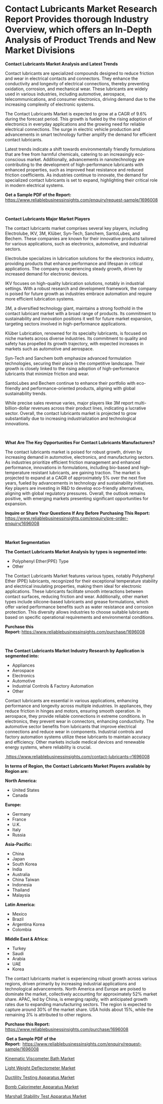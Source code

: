 <p><h1>Contact Lubricants Market Research Report Provides thorough Industry Overview, which offers an In-Depth Analysis of Product Trends and New Market Divisions</h1></p><p><strong>Contact Lubricants Market Analysis and Latest Trends</strong></p>
<p><p>Contact lubricants are specialized compounds designed to reduce friction and wear in electrical contacts and connectors. They enhance the conductivity and longevity of electrical connections, thereby preventing oxidation, corrosion, and mechanical wear. These lubricants are widely used in various industries, including automotive, aerospace, telecommunications, and consumer electronics, driving demand due to the increasing complexity of electronic systems.</p><p>The Contact Lubricants Market is expected to grow at a CAGR of 9.6% during the forecast period. This growth is fueled by the rising adoption of electronics in everyday applications and the growing need for reliable electrical connections. The surge in electric vehicle production and advancements in smart technology further amplify the demand for efficient contact lubricants. </p><p>Latest trends indicate a shift towards environmentally friendly formulations that are free from harmful chemicals, catering to an increasingly eco-conscious market. Additionally, advancements in nanotechnology are contributing to the development of high-performance lubricants with enhanced properties, such as improved heat resistance and reduced friction coefficients. As industries continue to innovate, the demand for specialized contact lubricants is set to expand, highlighting their critical role in modern electrical systems.</p></p>
<p><strong>Get a Sample PDF of the Report:&nbsp;</strong> <a href="https://www.reliablebusinessinsights.com/enquiry/request-sample/1696008?utm_campaign=1723&utm_medium=2&utm_source=Github&utm_content=ia&utm_term=19102024&utm_id=contact-lubricants">https://www.reliablebusinessinsights.com/enquiry/request-sample/1696008</a></p>
<p>&nbsp;</p>
<p><strong>Contact Lubricants Major Market Players</strong></p>
<p><p>The contact lubricants market comprises several key players, including Electrolube, IKV, 3M, Klüber, Syn-Tech, Sanchem, SantoLubes, and Bechem. These companies are known for their innovative products tailored for various applications, such as electronics, automotive, and industrial sectors.</p><p>Electrolube specializes in lubrication solutions for the electronics industry, providing products that enhance performance and lifespan in critical applications. The company is experiencing steady growth, driven by increased demand for electronic devices.</p><p>IKV focuses on high-quality lubrication solutions, notably in industrial settings. With a robust research and development framework, the company is poised for future growth as industries embrace automation and require more efficient lubrication systems.</p><p>3M, a diversified technology giant, maintains a strong foothold in the contact lubricant market with a broad range of products. Its commitment to sustainability and innovation positions it well for future market expansion, targeting sectors involved in high-performance applications.</p><p>Klüber Lubrication, renowned for its specialty lubricants, is focused on niche markets across diverse industries. Its commitment to quality and safety has propelled its growth trajectory, with expected increases in markets such as automotive and aerospace.</p><p>Syn-Tech and Sanchem both emphasize advanced formulation technologies, securing their place in the competitive landscape. Their growth is closely linked to the rising adoption of high-performance lubricants that minimize friction and wear.</p><p>SantoLubes and Bechem continue to enhance their portfolio with eco-friendly and performance-oriented products, aligning with global sustainability trends. </p><p>While precise sales revenue varies, major players like 3M report multi-billion-dollar revenues across their product lines, indicating a lucrative sector. Overall, the contact lubricants market is projected to grow substantially due to increasing industrialization and technological innovations.</p></p>
<p>&nbsp;</p>
<p><strong>What Are The Key Opportunities For Contact Lubricants Manufacturers?</strong></p>
<p><p>The contact lubricants market is poised for robust growth, driven by increasing demand in automotive, electronics, and manufacturing sectors. As industries prioritize efficient friction management and enhanced performance, innovations in formulations, including bio-based and high-temperature resistant lubricants, are gaining traction. The market is projected to expand at a CAGR of approximately 5% over the next five years, fueled by advancements in technology and sustainability initiatives. Key players are investing in R&D to develop eco-friendly alternatives, aligning with global regulatory pressures. Overall, the outlook remains positive, with emerging markets presenting significant opportunities for expansion.</p></p>
<p><strong>Inquire or Share Your Questions If Any Before Purchasing This Report:</strong> <a href="https://www.reliablebusinessinsights.com/enquiry/pre-order-enquiry/1696008?utm_campaign=1723&utm_medium=2&utm_source=Github&utm_content=ia&utm_term=19102024&utm_id=contact-lubricants">https://www.reliablebusinessinsights.com/enquiry/pre-order-enquiry/1696008</a></p>
<p>&nbsp;</p>
<p><strong>Market Segmentation</strong></p>
<p><strong>The Contact Lubricants Market Analysis by types is segmented into:</strong></p>
<p><ul><li>Polyphenyl Ether(PPE) Type</li><li>Other</li></ul></p>
<p><p>The Contact Lubricants Market features various types, notably Polyphenyl Ether (PPE) lubricants, recognized for their exceptional temperature stability and electrical insulating properties, making them ideal for electronic applications. These lubricants facilitate smooth interactions between contact surfaces, reducing friction and wear. Additionally, other market types include silicone-based lubricants and grease formulations, which offer varied performance benefits such as water resistance and corrosion protection. This diversity allows industries to choose suitable lubricants based on specific operational requirements and environmental conditions.</p></p>
<p><strong>Purchase this Report:&nbsp;</strong><a href="https://www.reliablebusinessinsights.com/purchase/1696008?utm_campaign=1723&utm_medium=2&utm_source=Github&utm_content=ia&utm_term=19102024&utm_id=contact-lubricants">https://www.reliablebusinessinsights.com/purchase/1696008</a></p>
<p>&nbsp;</p>
<p><strong>The Contact Lubricants Market Industry Research by Application is segmented into:</strong></p>
<p><ul><li>Appliances</li><li>Aerospace</li><li>Electronics</li><li>Automotive</li><li>Industrial Controls & Factory Automation</li><li>Other</li></ul></p>
<p><p>Contact lubricants are essential in various applications, enhancing performance and longevity across multiple industries. In appliances, they reduce friction in hinges and motors, ensuring smooth operation. In aerospace, they provide reliable connections in extreme conditions. In electronics, they prevent wear in connectors, enhancing conductivity. The automotive sector benefits from lubricants that improve electrical connections and reduce wear in components. Industrial controls and factory automation systems utilize these lubricants to maintain accuracy and efficiency. Other markets include medical devices and renewable energy systems, where reliability is crucial.</p></p>
<p><a href="https://www.reliablebusinessinsights.com/contact-lubricants-r1696008?utm_campaign=1723&utm_medium=2&utm_source=Github&utm_content=ia&utm_term=19102024&utm_id=contact-lubricants">&nbsp;https://www.reliablebusinessinsights.com/contact-lubricants-r1696008</a></p>
<p><strong>In terms of Region, the Contact Lubricants Market Players available by Region are:</strong></p>
<p>
    <p> <strong> North America: </strong>
        <ul>
            <li>United States</li>
            <li>Canada</li>
        </ul>
        </p> 
    <p> <strong> Europe: </strong>
        <ul>
            <li>Germany</li>
            <li>France</li>
            <li>U.K.</li>
            <li>Italy</li>
            <li>Russia</li>
        </ul>
        </p> 
    <p> <strong> Asia-Pacific: </strong>
        <ul>
            <li>China</li>
            <li>Japan</li>
            <li>South Korea</li>
            <li>India</li>
            <li>Australia</li>
            <li>China Taiwan</li>
            <li>Indonesia</li>
            <li>Thailand</li>
            <li>Malaysia</li>
        </ul>
        </p> 
    <p> <strong> Latin America: </strong>
        <ul>
            <li>Mexico</li>
            <li>Brazil</li>
            <li>Argentina Korea</li>
            <li>Colombia</li>
        </ul>
        </p> 
    <p> <strong> Middle East & Africa: </strong>
        <ul>
            <li>Turkey</li>
            <li>Saudi</li>
            <li>Arabia</li>
            <li>UAE</li>
            <li>Korea</li>
        </ul>
    </p>
    </p>
<p><p>The contact lubricants market is experiencing robust growth across various regions, driven primarily by increasing industrial applications and technological advancements. North America and Europe are poised to dominate the market, collectively accounting for approximately 52% market share. APAC, led by China, is emerging rapidly, with anticipated growth rates due to expanding manufacturing sectors. The region is expected to capture around 30% of the market share. USA holds about 15%, while the remaining 3% is attributed to other regions.</p></p>
<p><strong>Purchase this Report: </strong><a href="https://www.reliablebusinessinsights.com/purchase/1696008?utm_campaign=1723&utm_medium=2&utm_source=Github&utm_content=ia&utm_term=19102024&utm_id=contact-lubricants">https://www.reliablebusinessinsights.com/purchase/1696008</a></p>
<p>&nbsp;<strong>Get a Sample PDF of the Report:&nbsp;&nbsp;</strong><a href="https://www.reliablebusinessinsights.com/enquiry/request-sample/1696008?utm_campaign=1723&utm_medium=2&utm_source=Github&utm_content=ia&utm_term=19102024&utm_id=contact-lubricants">https://www.reliablebusinessinsights.com/enquiry/request-sample/1696008</a></p>
<p><strong></strong></p>
<p><p><a href="https://www.linkedin.com/pulse/kinematic-viscometer-bath-market-drivers-challenges-forecast-mouac?utm_campaign=1723&utm_medium=2&utm_source=Github&utm_content=ia&utm_term=19102024&utm_id=contact-lubricants">Kinematic Viscometer Bath Market</a></p><p><a href="https://www.linkedin.com/pulse/emerging-light-weight-deflectometer-market-opportunities-analysis-er0oc?utm_campaign=1723&utm_medium=2&utm_source=Github&utm_content=ia&utm_term=19102024&utm_id=contact-lubricants">Light Weight Deflectometer Market</a></p><p><a href="https://www.linkedin.com/pulse/ductility-testing-apparatus-market-size-status-forecast-2024-2031-u3fgc?utm_campaign=1723&utm_medium=2&utm_source=Github&utm_content=ia&utm_term=19102024&utm_id=contact-lubricants">Ductility Testing Apparatus Market</a></p><p><a href="https://www.linkedin.com/pulse/bomb-calorimeter-apparatus-market-trends-strategic-insights-13suc?utm_campaign=1723&utm_medium=2&utm_source=Github&utm_content=ia&utm_term=19102024&utm_id=contact-lubricants">Bomb Calorimeter Apparatus Market</a></p><p><a href="https://www.linkedin.com/pulse/decoding-marshall-stability-test-apparatus-industry-dynamics-ugqfc?utm_campaign=1723&utm_medium=2&utm_source=Github&utm_content=ia&utm_term=19102024&utm_id=contact-lubricants">Marshall Stability Test Apparatus Market</a></p></p>